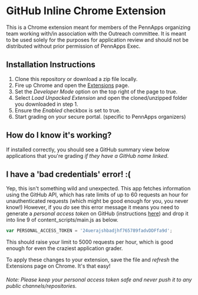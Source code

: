 # GitHub Inline Chrome Extension
This is a Chrome extension meant for members of the PennApps organizing team
working with/in association with the Outreach committee. It is meant to be used
solely for the purposes for application review and should not be distributed
without prior permission of PennApps Exec.

## Installation Instructions

1. Clone this repository or download a zip file locally.
2. Fire up Chrome and open the [Extensions](chrome://extensions/) page.
3. Set the _Developer Mode_ option on the top right of the page to true.
4. Select _Load Unpacked Extension_ and open the cloned/unzipped folder you downloaded in step 1.
5. Ensure the _Enabled_ checkbox is set to true.
5. Start grading on your secure portal. (specific to PennApps organizers)

## How do I know it's working?
If installed correctly, you should see a GitHub summary view below applications
that you're grading _if they have a GitHub name linked_.


## I have a 'bad credentials' error! :(

Yep, this isn't something wild and unexpected. This app fetches information using the GitHub API, which has rate limits of up to 60 requests an hour for unauthenticated requests (which might be good enough for you, you never know!) However, if you *do* see this error message it means you need to generate a _personal access token_ on GitHub (instructions [here](https://github.com/settings/tokens)) and drop it into line 9 of content_scripts/main.js as below.

```javascript
var PERSONAL_ACCESS_TOKEN = '24uerajshbadjhf765789fadvDDFfa9d';
```

This should raise your limit to 5000 requests per hour, which is good enough for even the craziest application grader.

To apply these changes to your extension, save the file and _refresh_ the
Extensions page on Chrome. It's that easy!

###### _Note:_ Please keep your personal access token safe and *never* push it to any public channels/repositories.
